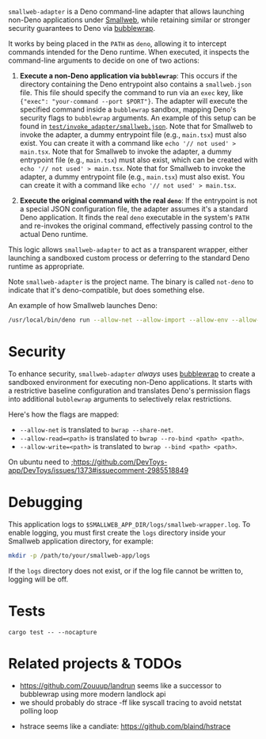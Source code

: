 `smallweb-adapter` is a Deno command-line adapter that allows launching non-Deno
applications under [Smallweb](https://www.smallweb.run/), while retaining
similar or stronger security guarantees to Deno via
[bubblewrap](https://github.com/containers/bubblewrap/).

It works by being placed in the `PATH` as `deno`, allowing it to intercept
commands intended for the Deno runtime. When executed, it inspects the
command-line arguments to decide on one of two actions:

1. **Execute a non-Deno application via `bubblewrap`**: This occurs if the
   directory containing the Deno entrypoint also contains a `smallweb.json`
   file. This file should specify the command to run via an `exec` key, like
   `{"exec": "your-command --port $PORT"}`. The adapter will execute the
   specified command inside a `bubblewrap` sandbox, mapping Deno's security
   flags to `bubblewrap` arguments. An example of this setup can be found in
   [`test/invoke_adapter/smallweb.json`](test/invoke_adapter/smallweb.json).
   Note that for Smallweb to invoke the adapter, a dummy entrypoint file (e.g.,
   `main.tsx`) must also exist. You can create it with a command like
   `echo '// not used' > main.tsx`.
   Note that for Smallweb to invoke the adapter, a dummy entrypoint file (e.g.,
   `main.tsx`) must also exist, which can be created with
   `echo '// not used' > main.tsx`.
   Note that for Smallweb to invoke the adapter, a dummy entrypoint file (e.g.,
   `main.tsx`) must also exist. You can create it with a command like
   `echo '// not used' > main.tsx`.

2. **Execute the original command with the real `deno`**: If the entrypoint is
   not a special JSON configuration file, the adapter assumes it's a standard
   Deno application. It finds the real `deno` executable in the system's `PATH`
   and re-invokes the original command, effectively passing control to the
   actual Deno runtime.

This logic allows `smallweb-adapter` to act as a transparent wrapper, either
launching a sandboxed custom process or deferring to the standard Deno runtime
as appropriate.

Note `smallweb-adapter` is the project name. The binary is called `not-deno` to
indicate that it's deno-compatible, but does something else.

An example of how Smallweb launches Deno:

```sh
/usr/local/bin/deno run --allow-net --allow-import --allow-env --allow-sys --allow-ffi --unstable-kv --unstable-otel --unstable-temporal --node-modules-dir=none --no-prompt --quiet --allow-read=/home/web/smallweb/post,/usr/local/bin/deno,/home/web/.cache/deno/npm/registry.npmjs.org --allow-write=/home/web/smallweb/post/data - '{"command":"fetch","entrypoint":"file:///home/web/smallweb/post/main.ts","port":38025}'
```

# Security

To enhance security, `smallweb-adapter` _always_ uses
[bubblewrap](https://github.com/containers/bubblewrap) to create a sandboxed
environment for executing non-Deno applications. It starts with a restrictive
baseline configuration and translates Deno's permission flags into additional
`bubblewrap` arguments to selectively relax restrictions.

Here's how the flags are mapped:

- `--allow-net` is translated to `bwrap --share-net`.
- `--allow-read=<path>` is translated to `bwrap --ro-bind <path> <path>`.
- `--allow-write=<path>` is translated to `bwrap --bind <path> <path>`.

On ubuntu need to
;https://github.com/DevToys-app/DevToys/issues/1373#issuecomment-2985518849

# Debugging

This application logs to `$SMALLWEB_APP_DIR/logs/smallweb-wrapper.log`. To
enable logging, you must first create the `logs` directory inside your Smallweb
application directory, for example:

```sh
mkdir -p /path/to/your/smallweb-app/logs
```

If the `logs` directory does not exist, or if the log file cannot be written to,
logging will be off.

# Tests

```
cargo test -- --nocapture
```

# Related projects & TODOs
* https://github.com/Zouuup/landrun seems like a successor to bubblewrap using more modern landlock api
* we should probably do strace -ff like syscall tracing to avoid netstat polling loop
 - hstrace seems like a candiate: https://github.com/blaind/hstrace
